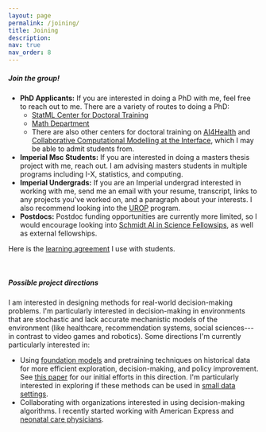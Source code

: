 ```yaml
---
layout: page
permalink: /joining/
title: Joining
description: 
nav: true
nav_order: 8
---
```


##### **Join the group!**

- **PhD Applicants:** If you are interested in doing a PhD with me, feel free to reach out to me. There are a variety of routes to doing a PhD:
    - [StatML Center for Doctoral Training](https://statml.io/)
    - [Math Department](https://www.imperial.ac.uk/mathematics/postgraduate/doctoral-programme/)
    - There are also other centers for doctoral training on [AI4Health](https://ai4health.io/) and [Collaborative Computational Modelling at the Interface](https://ccmi-cdt.org/), which I may be able to admit students from. 
- **Imperial Msc Students:** If you are interested in doing a masters thesis project with me, reach out. I am advising masters students in multiple programs including I-X, statistics, and computing.
- **Imperial Undergrads:** If you are an Imperial undergrad interested in working with me, send me an email with your resume, transcript, links to any projects you've worked on, and a paragraph about your interests. I also recommend looking into the [UROP](https://www.imperial.ac.uk/urop/) program. 
- **Postdocs:** Postdoc funding opportunities are currently more limited, so I would encourage looking into [Schmidt AI in Science Fellowsips](https://www.imperial.ac.uk/ix-ai-in-science/-eric-and-wendy-schmidt-ai-in-science-global-faculty-fellowships/), as well as external fellowships.

Here is the [learning agreement](https://docs.google.com/document/d/1xCyEq06xDTI5MjzY4eUt6UVT6Oz-ChvOuWZyBD5EqFo/edit?usp=sharing) I use with students.


<br> 



##### **Possible project directions**
I am interested in designing methods for real-world decision-making problems. I'm particularly interested in decision-making in environments that are stochastic and lack accurate mechanistic models of the environment (like healthcare, recommendation systems, social sciences---in contrast to video games and robotics). Some directions I'm currently particularly interested in:
- Using [foundation models](https://arxiv.org/abs/2303.04129) and pretraining techniques on historical data for more efficient exploration, decision-making, and policy improvement. See [this paper](https://arxiv.org/abs/2502.07064) for our initial efforts in this direction. I'm particularly interested in exploring if these methods can be used in [small data settings](https://arxiv.org/abs/2406.12031).
- Collaborating with organizations interested in using decision-making algorithms. I recently started working with American Express and [neonatal care physicians](https://www.hdruk.ac.uk/about-us/involving-and-engaging-patients-and-the-public/get-involved/your-data-in-action/the-national-neonatal-research-database-making-faster-safer-and-more-efficient-improvements-to-neonatal-healthcare/).

